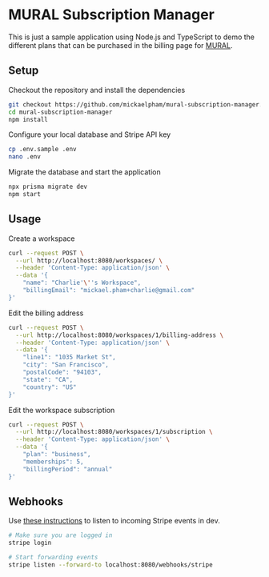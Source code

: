 # MURAL Subscription Manager

This is just a sample application using Node.js and TypeScript to demo the
different plans that can be purchased in the billing page for
[MURAL](https://mural.co).

## Setup

Checkout the repository and install the dependencies

```sh
git checkout https://github.com/mickaelpham/mural-subscription-manager.git
cd mural-subscription-manager
npm install
```

Configure your local database and Stripe API key

```sh
cp .env.sample .env
nano .env
```

Migrate the database and start the application

```sh
npx prisma migrate dev
npm start
```

## Usage

Create a workspace

```sh
curl --request POST \
  --url http://localhost:8080/workspaces/ \
  --header 'Content-Type: application/json' \
  --data '{
	"name": "Charlie'\''s Workspace",
	"billingEmail": "mickael.pham+charlie@gmail.com"
}'
```

Edit the billing address

```sh
curl --request POST \
  --url http://localhost:8080/workspaces/1/billing-address \
  --header 'Content-Type: application/json' \
  --data '{
	"line1": "1035 Market St",
	"city": "San Francisco",
	"postalCode": "94103",
	"state": "CA",
	"country": "US"
}'
```

Edit the workspace subscription

```sh
curl --request POST \
  --url http://localhost:8080/workspaces/1/subscription \
  --header 'Content-Type: application/json' \
  --data '{
	"plan": "business",
	"memberships": 5,
	"billingPeriod": "annual"
}'
```

## Webhooks

Use [these instructions](https://stripe.com/docs/stripe-cli/about-events) to
listen to incoming Stripe events in dev.

```sh
# Make sure you are logged in
stripe login

# Start forwarding events
stripe listen --forward-to localhost:8080/webhooks/stripe
```

